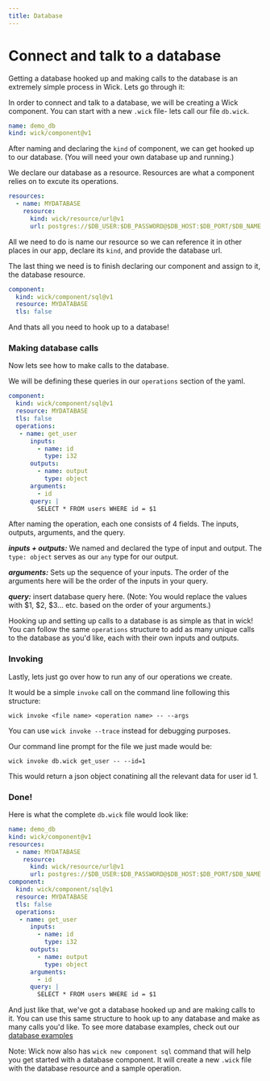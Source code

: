 ```yaml
---
title: Database
---
```


Connect and talk to a database
===

Getting a database hooked up and making calls to the database is an extremely simple process in Wick. Lets go through it:

In order to connect and talk to a database, we will be creating a Wick component. You can start with a new `.wick` file- lets call our file `db.wick`.

```yaml
name: demo_db
kind: wick/component@v1
```
After naming and declaring the `kind` of component, we can get hooked up to our database. (You will need your own database up and running.)

We declare our database as a resource. Resources are what a component relies on to excute its operations.

```yaml
resources:
  - name: MYDATABASE
    resource:
      kind: wick/resource/url@v1
      url: postgres://$DB_USER:$DB_PASSWORD@$DB_HOST:$DB_PORT/$DB_NAME
```

All we need to do is name our resource so we can reference it in other places in our app, declare its `kind`, and provide the database url.

The last thing we need is to finish declaring our component and assign to it, the database resource.

```yaml
component:
  kind: wick/component/sql@v1
  resource: MYDATABASE
  tls: false
```

And thats all you need to hook up to a database!

### Making database calls

Now lets see how to make calls to the database.

We will be defining these queries in our `operations` section of the yaml.

```yaml
component:
  kind: wick/component/sql@v1
  resource: MYDATABASE
  tls: false
  operations:
   - name: get_user
      inputs:
        - name: id
          type: i32
      outputs:
        - name: output
          type: object
      arguments:
        - id
      query: |
        SELECT * FROM users WHERE id = $1
```

After naming the operation, each one consists of 4 fields. The inputs, outputs, arguments, and the query.

***inputs + outputs:*** We named and declared the type of input and output. The `type: object` serves as our `any` type for our output.

***arguments:*** Sets up the sequence of your inputs. The order of the arguments here will be the order of the inputs in your query.

***query:*** insert database query here. (Note: You would replace the values with $1, $2, $3... etc. based on the order of your arguments.)

Hooking up and setting up calls to a database is as simple as that in wick! You can follow the same `operations` structure to add as many unique calls to the database as you'd like, each with their own inputs and outputs.

### Invoking

Lastly, lets just go over how to run any of our operations we create.

It would be a simple `invoke` call on the command line following this structure:

```
wick invoke <file name> <operation name> -- --args
```

You can use `wick invoke --trace` instead for debugging purposes.

Our command line prompt for the file we just made would be:
```
wick invoke db.wick get_user -- --id=1
```
This would return a json object conatining all the relevant data for user id 1.

### Done!

Here is what the complete `db.wick` file would look like:

```yaml
name: demo_db
kind: wick/component@v1
resources:
  - name: MYDATABASE
    resource:
      kind: wick/resource/url@v1
      url: postgres://$DB_USER:$DB_PASSWORD@$DB_HOST:$DB_PORT/$DB_NAME
component:
  kind: wick/component/sql@v1
  resource: MYDATABASE
  tls: false
  operations:
   - name: get_user
      inputs:
        - name: id
          type: i32
      outputs:
        - name: output
          type: object
      arguments:
        - id
      query: |
        SELECT * FROM users WHERE id = $1

```

And just like that, we've got a database hooked up and are making calls to it. You can use this same structure to hook up to any database and make as many calls you'd like. To see more database examples, check out our [database examples](https://github.com/candlecorp/wick/tree/main/examples/db)

Note: Wick now also has `wick new component sql` command that will help you get started with a database component. It will create a new `.wick` file with the database resource and a sample operation.
